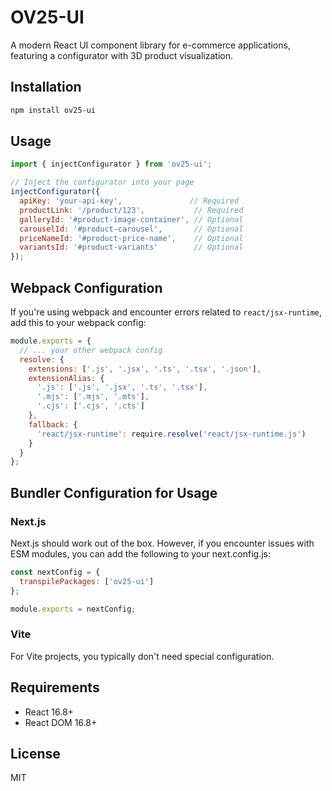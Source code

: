 # OV25-UI

A modern React UI component library for e-commerce applications, featuring a configurator with 3D product visualization.

## Installation

```bash
npm install ov25-ui
```

## Usage

```javascript
import { injectConfigurator } from 'ov25-ui';

// Inject the configurator into your page
injectConfigurator({
  apiKey: 'your-api-key',               // Required
  productLink: '/product/123',           // Required
  galleryId: '#product-image-container', // Optional
  carouselId: '#product-carousel',       // Optional
  priceNameId: '#product-price-name',    // Optional
  variantsId: '#product-variants'        // Optional
});
```

## Webpack Configuration

If you're using webpack and encounter errors related to `react/jsx-runtime`, add this to your webpack config:

```js
module.exports = {
  // ... your other webpack config
  resolve: {
    extensions: ['.js', '.jsx', '.ts', '.tsx', '.json'],
    extensionAlias: {
      '.js': ['.js', '.jsx', '.ts', '.tsx'],
      '.mjs': ['.mjs', '.mts'],
      '.cjs': ['.cjs', '.cts']
    },
    fallback: {
      'react/jsx-runtime': require.resolve('react/jsx-runtime.js')
    }
  }
};
```

## Bundler Configuration for Usage

### Next.js

Next.js should work out of the box. However, if you encounter issues with ESM modules, you can add the following to your next.config.js:

```js
const nextConfig = {
  transpilePackages: ['ov25-ui']
};

module.exports = nextConfig;
```

### Vite

For Vite projects, you typically don't need special configuration.

## Requirements

* React 16.8+
* React DOM 16.8+

## License

MIT

